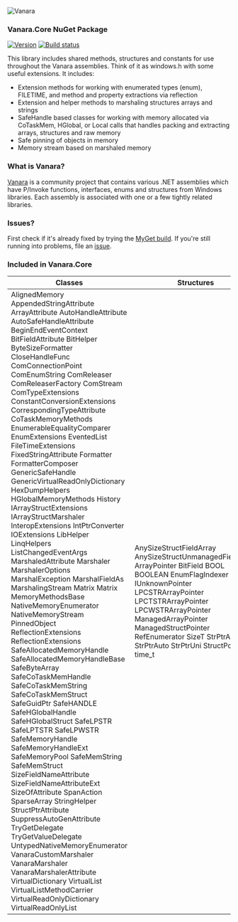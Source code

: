 ﻿![Vanara](https://raw.githubusercontent.com/dahall/Vanara/master/docs/icons/VanaraHeading.png)
### **Vanara.Core NuGet Package**
[![Version](https://img.shields.io/nuget/v/Vanara.Core?label=NuGet&style=flat-square)](https://github.com/dahall/Vanara/releases)
[![Build status](https://github.com/dahall/Vanara/actions/workflows/cibuild.yml/badge.svg?branch=master)](https://github.com/dahall/Vanara/actions/workflows/cibuild.yml)

This library includes shared methods, structures and constants for use throughout the Vanara assemblies. Think of it as windows.h with some useful extensions. It includes:
* Extension methods for working with enumerated types (enum), FILETIME, and method and property extractions via reflection
* Extension and helper methods to marshaling structures arrays and strings
* SafeHandle based classes for working with memory allocated via CoTaskMem, HGlobal, or Local calls that handles packing and extracting arrays, structures and raw memory
* Safe pinning of objects in memory
* Memory stream based on marshaled memory

### **What is Vanara?**

[Vanara](https://github.com/dahall/Vanara) is a community project that contains various .NET assemblies which have P/Invoke functions, interfaces, enums and structures from Windows libraries. Each assembly is associated with one or a few tightly related libraries.

### **Issues?**

First check if it's already fixed by trying the [MyGet build](https://www.myget.org/feed/Packages/vanara).
If you're still running into problems, file an [issue](https://github.com/dahall/Vanara/issues).

### **Included in Vanara.Core**

Classes | Structures | Enumerations | Interfaces
--- | --- | --- | ---
AlignedMemory AppendedStringAttribute ArrayAttribute AutoHandleAttribute AutoSafeHandleAttribute BeginEndEventContext BitFieldAttribute BitHelper ByteSizeFormatter CloseHandleFunc ComConnectionPoint ComEnumString ComReleaser ComReleaserFactory ComStream ComTypeExtensions ConstantConversionExtensions CorrespondingTypeAttribute CoTaskMemoryMethods EnumerableEqualityComparer EnumExtensions EventedList FileTimeExtensions FixedStringAttribute Formatter FormatterComposer GenericSafeHandle GenericVirtualReadOnlyDictionary HexDumpHelpers HGlobalMemoryMethods History IArrayStructExtensions IArrayStructMarshaler InteropExtensions IntPtrConverter IOExtensions LibHelper LinqHelpers ListChangedEventArgs MarshaledAttribute Marshaler MarshalerOptions MarshalException MarshalFieldAs MarshalingStream Matrix Matrix MemoryMethodsBase NativeMemoryEnumerator NativeMemoryStream PinnedObject ReflectionExtensions ReflectionExtensions SafeAllocatedMemoryHandle SafeAllocatedMemoryHandleBase SafeByteArray SafeCoTaskMemHandle SafeCoTaskMemString SafeCoTaskMemStruct SafeGuidPtr SafeHANDLE SafeHGlobalHandle SafeHGlobalStruct SafeLPSTR SafeLPTSTR SafeLPWSTR SafeMemoryHandle SafeMemoryHandleExt SafeMemoryPool SafeMemString SafeMemStruct SizeFieldNameAttribute SizeFieldNameAttributeExt SizeOfAttribute SpanAction SparseArray StringHelper StructPtrAttribute SuppressAutoGenAttribute TryGetDelegate TryGetValueDelegate UntypedNativeMemoryEnumerator VanaraCustomMarshaler VanaraMarshaler VanaraMarshalerAttribute VirtualDictionary VirtualList VirtualListMethodCarrier VirtualReadOnlyDictionary VirtualReadOnlyList  | AnySizeStructFieldArray AnySizeStructUnmanagedFieldArray ArrayPointer BitField BOOL BOOLEAN EnumFlagIndexer GuidPtr IUnknownPointer LPCSTRArrayPointer LPCTSTRArrayPointer LPCWSTRArrayPointer ManagedArrayPointer ManagedStructPointer RefEnumerator SizeT StrPtrAnsi StrPtrAuto StrPtrUni StructPointer time_t                                                                       | ArrayLayout Bitness CorrespondingAction FileAttributeConstant FileOpConstant FilePermissionConstant LayoutModel StringEncoding StringListPackMethod                                                                                   | IArrayStruct IHandle IHistory IMemoryMethods ISafeMemoryHandle ISafeMemoryHandleFactory ISimpleMemoryMethods ISupportIndexer IVanaraMarshaler IVirtualListMethods IVirtualReadOnlyListMethods                                                                                
